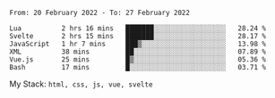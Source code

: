 <!--START_SECTION:waka-->

```text
From: 20 February 2022 - To: 27 February 2022

Lua          2 hrs 16 mins   ███████░░░░░░░░░░░░░░░░░░   28.24 %
Svelte       2 hrs 15 mins   ███████░░░░░░░░░░░░░░░░░░   28.17 %
JavaScript   1 hr 7 mins     ███▒░░░░░░░░░░░░░░░░░░░░░   13.98 %
XML          38 mins         ██░░░░░░░░░░░░░░░░░░░░░░░   07.89 %
Vue.js       25 mins         █▒░░░░░░░░░░░░░░░░░░░░░░░   05.36 %
Bash         17 mins         █░░░░░░░░░░░░░░░░░░░░░░░░   03.71 %
```

<!--END_SECTION:waka-->
My Stack: `html, css, js, vue, svelte`
